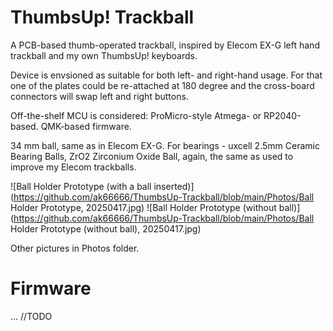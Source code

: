 # ThumbsUp! Trackball

A PCB-based thumb-operated trackball, inspired by Elecom EX-G left hand trackball and my own ThumbsUp! keyboards.

Device is envsioned as suitable for both left- and right-hand usage.
For that one of the plates could be re-attached at 180 degree and the cross-board connectors will swap left and right buttons.
 
Off-the-shelf MCU is considered: ProMicro-style Atmega- or RP2040-based.
QMK-based firmware.

34 mm ball, same as in Elecom EX-G.
For bearings - uxcell 2.5mm Ceramic Bearing Balls, ZrO2 Zirconium Oxide Ball, again, the same as used to improve my Elecom trackballs.

![Ball Holder Prototype (with a ball inserted)](https://github.com/ak66666/ThumbsUp-Trackball/blob/main/Photos/Ball Holder Prototype, 20250417.jpg)
![Ball Holder Prototype (without ball)](https://github.com/ak66666/ThumbsUp-Trackball/blob/main/Photos/Ball Holder Prototype (without ball), 20250417.jpg)

Other pictures in Photos folder.

# Firmware

... //TODO